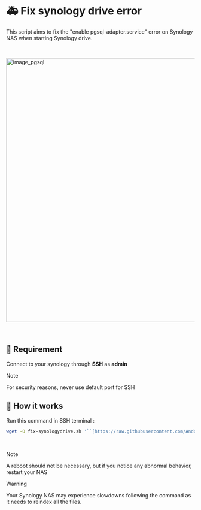 # 🚑 Fix synology drive error

This script aims to fix the "enable pgsql-adapter.service"  error on Synology NAS when starting Synology drive.

&nbsp;

<img width="705" alt="image_pgsql" src="https://github.com/Andorrann/fix-synologydrive/assets/166614997/786b2077-b54c-42aa-b483-ac33b9989f25">

&nbsp;

## 📑 Requirement
Connect to your synology through **SSH** as **admin**

> [!NOTE]
> For security reasons,  never use default port for SSH


## 🔨 How it works

Run this command in SSH terminal : 
```bash
wget -O fix-synologydrive.sh '``[https://raw.githubusercontent.com/Andorrann/fix-synologydrive/main/fix-synologydrive.sh](https://raw.githubusercontent.com/Andorrann/fix-synologydrive/main/fix-synologydrive.sh)``' && chmod +x fix-synologydrive.sh && ./fix-synologydrive.sh
```
&nbsp;
> [!NOTE]
> A reboot should not be necessary, but if you notice any abnormal behavior, restart your NAS


> [!WARNING]
> Your Synology NAS may experience slowdowns following the command as it needs to reindex all the files.